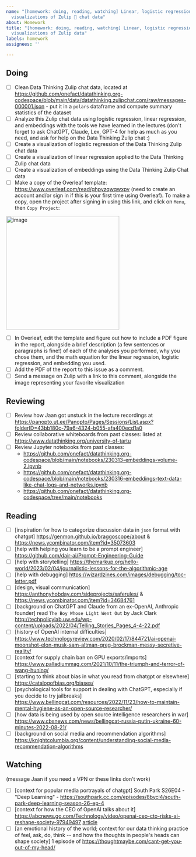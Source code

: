 ```yaml
---
name: "[homework: doing, reading, watching] Linear, logistic regressions and embedding
  visualizations of Zulip 💬 chat data"
about: Homework
title: "[homework: doing, reading, watching] Linear, logistic regressions and embedding
  visualizations of Zulip data"
labels: homework
assignees: ''

---
```


## Doing
- [ ] Clean Data Thinking Zulip chat data, located at https://github.com/onefact/datathinking.org-codespace/blob/main/data/datathinking.zulipchat.com/raw/messages-000001.json - put it in a `polars` dataframe and compute summary statistics of the dataset
- [ ] Analyze this Zulip chat data using logistic regression, linear regression, and embeddings with the tools we have learned in the lectures (don't forget to ask ChatGPT, Claude, Lex, GPT-4 for help as much as you need, and ask for help on the Data Thinking Zulip chat :)
- [ ] Create a visualization of logistic regression of the Data Thinking Zulip chat data
- [ ] Create a visualization of linear regression applied to the Data Thinking Zulip chat data 
- [ ] Create a visualization of embeddings using the Data Thinking Zulip Chat data
- [ ] Make a copy of the Overleaf template: https://www.overleaf.com/read/ghpyzqwqwxpv (need to create an account and/or sign in if this is your first time using Overleaf). To make a copy, open the project after signing in using this link, and click on `Menu`, then `Copy Project`:
<img width="310" alt="image" src="https://user-images.githubusercontent.com/5317244/226241154-a96f364e-6892-4229-b363-3a507b5dc2f2.png">

- [ ] In Overleaf, edit the template and figure out how to include a PDF figure in the report, alongside a brief description (a few sentences or paragraphs is fine!) of each of the analyses you performed, why you chose them, and the math equation for the linear regression, logistic regression, and embedding you used.
- [ ] Add the PDF of the report to this issue as a comment.
- [ ] Send a message on Zulip with a link to this comment, alongside the image representing your favorite visualization

## Reviewing
- [ ] Review how Jaan got unstuck in the lecture recordings at https://panopto.ut.ee/Panopto/Pages/Sessions/List.aspx?folderID=43bb180c-79a6-4324-b055-afa400ecd1a0
- [ ] Review collaborative whiteboards from past classes: listed at https://www.datathinking.org/university-of-tartu
- [ ] Review Jupyter notebooks from past classes: 
    - https://github.com/onefact/datathinking.org-codespace/blob/main/notebooks/230313-embeddings-volume-2.ipynb
    - https://github.com/onefact/datathinking.org-codespace/blob/main/notebooks/230316-embeddings-text-data-like-chat-logs-and-networks.ipynb
    - https://github.com/onefact/datathinking.org-codespace/tree/main/notebooks

## Reading
- [ ] [inspiration for how to categorize discussion data in `json` format with chatgpt] https://genmon.github.io/braggoscope/about & https://news.ycombinator.com/item?id=35073603
- [ ] [help with helping you learn to be a prompt engineer] https://github.com/dair-ai/Prompt-Engineering-Guide
- [ ] [help with storytelling] https://themarkup.org/hello-world/2023/02/04/journalistic-lessons-for-the-algorithmic-age
- [ ] [help with debugging] https://wizardzines.com/images/debugging/toc-letter.pdf
- [ ] [design, visual communication] https://anthonyhobday.com/sideprojects/saferules/ & https://news.ycombinator.com/item?id=34684761
- [ ] [background on ChatGPT and Claude from an ex-OpenAI, Anthropic founder] read `The Boy Whose Light Went Out` by Jack Clark http://techpolicylab.uw.edu/wp-content/uploads/2022/04/Telling_Stories_Pages_4-4-22.pdf 
- [ ] [history of OpenAI internal difficulties] https://www.technologyreview.com/2020/02/17/844721/ai-openai-moonshot-elon-musk-sam-altman-greg-brockman-messy-secretive-reality/
- [ ] [context for supply chain ban on GPU exports/imports] https://www.palladiummag.com/2021/10/11/the-triumph-and-terror-of-wang-huning/
- [ ] [starting to think about bias in what you read from chatgpt or elsewhere] https://catalogofbias.org/biases/
- [ ] [psychological tools for support in dealing with ChatGPT, especially if you decide to try jailbreaks] https://www.bellingcat.com/resources/2022/11/23/how-to-maintain-mental-hygiene-as-an-open-source-researcher/
- [ ] [how data is being used by open source intelligence researchers in war] https://www.cbsnews.com/news/bellingcat-russia-putin-ukraine-60-minutes-2022-08-21/
- [ ] [background on social media and recommendation algorithms] https://knightcolumbia.org/content/understanding-social-media-recommendation-algorithms

## Watching
(message Jaan if you need a VPN or these links don't work)
- [ ] [context for popular media portrayals of chatgpt] South Park S26E04 - "Deep Learning" - https://southpark.cc.com/episodes/8byci4/south-park-deep-learning-season-26-ep-4 
- [ ] [context for how the CEO of OpenAI talks about it] https://abcnews.go.com/Technology/video/openai-ceo-cto-risks-ai-reshape-society-97949497 [article](https://abcnews.go.com/Technology/openai-ceo-sam-altman-ai-reshape-society-acknowledges/story?id=97897122)
- [ ] [an emotional history of the world; context for our data thinking practice of feel, ask, do, think -- and how the thoughts in people's heads can shape society] 1 episode of https://thoughtmaybe.com/cant-get-you-out-of-my-head/
